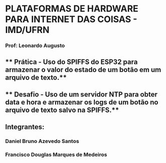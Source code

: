 # PLATAFORMAS DE HARDWARE PARA INTERNET DAS COISAS - IMD/UFRN
### Prof: Leonardo Augusto

## ** Prática - Uso do SPIFFS do ESP32 para armazenar o valor do estado de um botão em um arquivo de texto.**
## ** Desafio - Uso de um servidor NTP para obter data e hora e armazenar os logs de um botão no arquivo de texto salvo na SPIFFS.**

## Integrantes: 
### Daniel Bruno Azevedo Santos
### Francisco Douglas Marques de Medeiros

